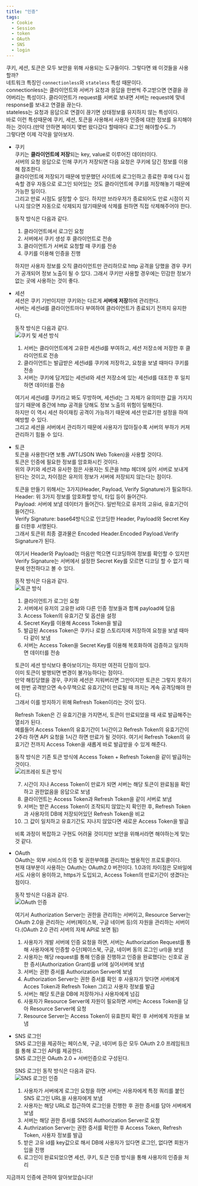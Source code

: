 ```yaml
---
title: "인증"
tags:
  - Cookie
  - Session
  - token
  - OAuth
  - SNS
  - login
---
```


쿠키, 세션, 토큰은 모두 보안을 위해 사용되는 도구들이다. 그렇다면 왜 이것들을 사용할까?  
네트워크 특징인 `connectionless`와 `stateless` 특성 때문이다.  
connectionless는 클라이언트와 서버가 요청과 응답을 한번씩 주고받으면 연결을 끊어버리는 특성이다. 클라이언트가 request를 서버로 보내면 서버는 request에 맞네 response를 보내고 연결을 끊는다.  
stateless는 요청과 응답으로 연결이 끊기면 상태정보를 유지하지 않는 특성이다.  
바로 이런 특성때문에 쿠키, 세션, 토큰을 사용해서 사용자 인증에 대한 정보를 유지해야 하는 것이다.(만약 안하면 페이지 몇번 왔다갔다 할때마다 로그인 해야할수도..?)  
그렇다면 이제 각각을 알아보자.  

- 쿠키  
  쿠키는 **클라이언트에 저장**되는 key, value로 이루어진 데이터이다.  
  서버의 요청 응답으로 인해 쿠키가 저장되면 다음 요청은 쿠키에 담긴 정보를 이용해 참조한다.  
  클라이언트에 저장되기 때문에 방문했던 사이트에 로그인하고 종료한 후에 다시 접속할 경우 자동으로 로그인 되어있는 것도 클라이언트에 쿠키를 저장해놓기 때문에 가능한 일이다.  
  그리고 만료 시점도 설정할 수 있다. 하지만 브라우저가 종료되어도 만료 시점이 지나지 않으면 자동으로 삭제되지 않기때문에 삭제를 원하면 직접 삭제해주어야 한다.  
  
  동작 방식은 다음과 같다.  
  1. 클라이언트에서 로그인 요청  
  2. 서버에서 쿠키 생성 후 클라이언트로 전송  
  3. 클라이언트가 서버로 요청할 때 쿠키를 전송  
  4. 쿠키를 이용해 인증을 진행  
  
  하지만 사용자 정보를 오직 클라이언트만 관리하므로 http 공격을 당했을 경우 쿠키가 공개되어 정보 노출이 될 수 있다. 그래서 쿠키만 사용할 경우에는 민감한 정보가 없는 곳에 사용하는 것이 좋다.  
  
- 세션  
  세션은 쿠키 기반이지만 쿠키와는 다르게 **서버에 저장**하여 관리한다.  
  서버는 세션id를 클라이언트마다 부여하여 클라이언트가 종료되기 전까지 유지한다.  
  
  동작 방식은 다음과 같다.  
  ![쿠키 및 세션 방식](https://t1.daumcdn.net/cfile/tistory/994BEA345B53368401)  
  
  1. 서버는 클라이언트에게 고유한 세션id를 부여하고, 세션 저장소에 저장한 후 클라이언트로 전송  
  2. 클라이언트는 발급받은 세션id를 쿠키에 저장하고, 요청을 보낼 때마다 쿠키를 전송  
  3. 서버는 쿠키에 담겨있는 세션id와 세션 저장소에 있는 세션id를 대조한 후 일치하면 데이터를 전송  
  
  여기서 세션id를 쿠키라고 봐도 무방하며, 세션id는 그 자체가 유의미한 값을 가지지 않기 때문에 중간에 http 공격을 당해도 정보 노출의 위험이 덜해진다.  
  하지만 이 역시 세션 하이재킹 공격이 가능하기 때문에 세션 만료기한 설정을 하여 예방할 수 있다.  
  그리고 세션을 서버에서 관리하기 때문에 사용자가 많아질수록 서버의 부하가 커져 관리하기 힘들 수 있다.  

- 토큰  
  토큰을 사용한다면 보통 JWT(JSON Web Token)을 사용할 것이다.  
  토큰은 인증에 필요한 정보를 암호화시킨 것이다.  
  위의 쿠키와 세션과 유사한 점은 사용자는 토큰을 http 헤더에 실어 서버로 보내게 된다는 것이고, 차이점은 유저의 정보가 서버에 저장되지 않는다는 점이다.  
  
  토큰을 만들기 위해서는 3가지(Header, Payload, Verify Signature)가 필요하다.  
  Header: 위 3가지 정보를 암호화할 방식, 타입 등이 들어간다.  
  Payload: 서버에 보낼 데이터가 들어간다. 일반적으로 유저의 고유id, 유효기간이 들어간다.  
  Verify Signature: base64방식으로 인코딩한 Header, Payload와 Secret Key를 더한후 서명된다.  
  그래서 토큰위 최종 결과물은 Encoded Header.Encoded Payload.Verify Signature가 된다.  
  
  여기서 Header와 Payload는 마음만 먹으면 디코딩하여 정보를 확인할 수 있지만 Verify Signature는 서버에서 설정한 Secret Key를 모르면 디코딩 할 수 없기 때문에 안전하다고 볼 수 있다.  
  
  동작 방식은 다음과 같다.  
  ![토큰 방식](https://t1.daumcdn.net/cfile/tistory/995EC2345B53368912)  
  
  1. 클라이언트가 로그인 요청  
  2. 서버에서 유저의 고유한 id와 다른 인증 정보들과 함께 payload에 담음  
  3. Access Token의 유효기간 및 옵션을 설정  
  4. Secret Key를 이용해 Access Token을 발급  
  5. 발급된 Access Token은 쿠키나 로컬 스토리지에 저장하여 요청을 보낼 때마다 같이 보냄  
  6. 서버는 Access Token을 Secret Key를 이용해 복호화하여 검증하고 일치하면 데이터를 전송  
  
  토큰이 세션 방식보다 좋아보이기는 하지만 여전히 단점이 있다.  
  이미 토큰이 발행되면 변경이 불가능하다는 점이다.  
  만약 해킹당했을 경우, 쿠키와 세션은 지워버리면 그만이지만 토큰은 그렇지 못하기에 한번 공격받으면 속수무책으로 유효기간이 만료될 때 까지는 계속 공격당해야 한다.  
  그래서 이를 방지하기 위해 Refresh Token이라는 것이 있다.  
  
  Refresh Token은 긴 유효기간을 가지면서, 토큰이 만료되었을 때 새로 발급해주는 열쇠가 된다.  
  예를들어 Access Token의 유효기간이 1시간이고 Refresh Token의 유효기간이 2주라 하면 API 요청을 1시간 하면 만료가 될 것이다. 여기서 Refresh Token의 유효기간 전까지 Access Token을 새롭게 바로 발급받을 수 있게 해준다.  
  
  동작 방식은 기존 토큰 방식에 Access Token + Refresh Token을 같이 발급하는 것이다.  
  ![리프레쉬 토큰 방식](https://t1.daumcdn.net/cfile/tistory/99DB8C475B5CA1C936)  
  
  7. 시간이 지나 Access Token이 만료가 되면 서버는 해당 토큰이 완료됨을 확인하고 권한없음을 응답으로 보냄  
  8. 클라이언트는 Access Token과 Refresh Token을 같이 서버로 보냄  
  9. 서버는 받은 Access Token이 조작되지 않았는지 확인한 후, Refresh Token과 사용자의 DB에 저장되어있던 Refresh Token을 비교  
  10. 그 값이 일치하고 유효기간도 지나지 않았다면 새로운 Access Token을 발급  
  
  비록 과정이 복잡하고 구현도 어려울 것이지만 보안을 위해서라면 해야하는게 맞는 것 같다.  
  
- OAuth  
  OAuth는 외부 서비스의 인증 빛 권한부여를 관리하는 범용적인 프로토콜이다.  
  현재 대부분이 사용하는 OAuth는 OAuth2.0 버전이다. 1.0과의 차이점은 모바일에서도 사용이 용이하고, https가 도입되고, Access Token의 만료기간이 생겼다는 점이다.  
  
  동작 방식은 다음과 같다.  
  ![OAuth 인증](https://t1.daumcdn.net/cfile/tistory/9945F13F5B6EECC02A)  
  
  여기서 Authorization Server는 권한을 관리하는 서버이고, Resource Server는 OAuth 2.0을 관리하는 서버(페이스북, 구글 네이버 등)의 자원을 관리하는 서버이다.(OAuth 2.0 관리 서버의 자체 API로 보면 됨)  
  
  1. 사용자가 개발 서버에 인증 요청을 하면, 서버는 Authorization Request를 통해 사용자에게 인증할 수단(페이스북, 구글, 네이버 동의 로그인 url)을 보냄  
  2. 사용자는 해당 request를 통해 인증을 진행하고 인증을 완료했다는 신호로 권한 증서(Authorization Grant)를 url에 실어서버에 보냄  
  3. 서버는 권한 증서를 Authorization Server에 보냄  
  4. Authorization Server는 권한 증서를 확인 후 사용자가 맞다면 서버에게 Acces Token과 Refresh Token 그리고 사용자 정보를 발급  
  5. 서버는 해당 토큰을 DB에 저장하거나 사용자에게 넘김  
  6. 사용자가 Resource Server에 자원이 필요하면 서버는 Access Token을 담아 Resource Server에 요청  
  7. Resource Server는 Access Token이 유효한지 확인 후 서버에게 자원을 보냄  
  
- SNS 로그인  
  SNS 로그인을 제공하는 페이스북, 구글, 네이버 등은 모두 OAuth 2.0 프레임워크를 통해 로그인 API를 제공한다.  
  SNS 로그인은 OAuth 2.0 + 서버인증으로 구성된다.  
  
  SNS 로그인 동작 방식은 다음과 같다.  
  ![SNS 로그인 인증](https://t1.daumcdn.net/cfile/tistory/99115C3F5B6EECBF37)  
  
  1. 사용자가 서버에게 로그인 요청을 하면 서버는 사용자에게 특정 쿼리를 붙인 SNS 로그인 URL을 사용자에게 보냄  
  2. 사용자는 해당 URL로 접근하여 로그인을 진행한 후 권한 증서를 담아 서버에게 보냄  
  3. 서버는 해당 권한 증서를 SNS의 Authorization Server로 요청  
  4. Authrization Server는 권한 증서를 확인한 후 Access Token, Refresh Token, 사용자 정보를 발급  
  5. 받은 고유 id를 key값으로 해서 DB에 사용자가 있다면 로그인, 없다면 회원가입을 진행  
  6. 로그인이 완료되었으면 세션, 쿠키, 토큰 인증 방식을 통해 사용자의 인증을 처리  
  
지금까지 인증에 관하여 알아보았습니다!
  
